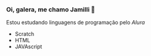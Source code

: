 ### Oi, galera, me chamo Jamilli 🌌

Estou estudando linguagens de programação pelo _Alura_

- Scratch
- HTML
- JAVAscript

